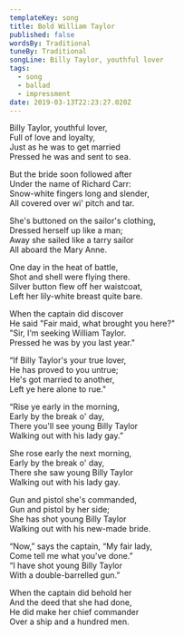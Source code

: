 ```yaml
---
templateKey: song
title: Bold William Taylor
published: false
wordsBy: Traditional
tuneBy: Traditional
songLine: Billy Taylor, youthful lover
tags:
  - song
  - ballad
  - impressment
date: 2019-03-13T22:23:27.020Z
---
```

Billy Taylor, youthful lover,\
Full of love and loyalty,\
Just as he was to get married\
Pressed he was and sent to sea.

But the bride soon followed after\
Under the name of Richard Carr:\
Snow-white fingers long and slender,\
All covered over wi' pitch and tar.

She's buttoned on the sailor's clothing,\
Dressed herself up like a man;\
Away she sailed like a tarry sailor\
All aboard the Mary Anne.

One day in the heat of battle,\
Shot and shell were flying there.\
Silver button flew off her waistcoat,\
Left her lily-white breast quite bare.

When the captain did discover\
He said "Fair maid, what brought you here?"\
"Sir, I‘m seeking William Taylor.\
Pressed he was by you last year."

“If Billy Taylor's your true lover,\
He has proved to you untrue;\
He's got married to another,\
Left ye here alone to rue."

“Rise ye early in the morning,\
Early by the break o' day,\
There you'll see young Billy Taylor\
Walking out with his lady gay.”

She rose early the next morning,\
Early by the break o' day,\
There she saw young Billy Taylor\
Walking out with his lady gay.

Gun and pistol she's commanded,\
Gun and pistol by her side;\
She has shot young Billy Taylor\
Walking out with his new-made bride.

“Now,” says the captain, “My fair lady,\
Come tell me what you've done.”\
“I have shot young Billy Taylor\
With a double-barrelled gun.”

When the captain did behold her\
And the deed that she had done,\
He did make her chief commander\
Over a ship and a hundred men.
